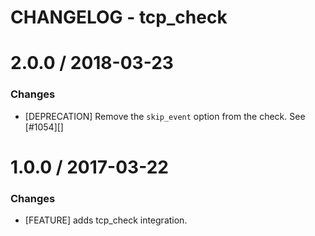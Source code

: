 # CHANGELOG - tcp_check

2.0.0 / 2018-03-23
==================

### Changes

* [DEPRECATION] Remove the `skip_event` option from the check. See [#1054][]

1.0.0 / 2017-03-22
==================

### Changes

* [FEATURE] adds tcp_check integration.
